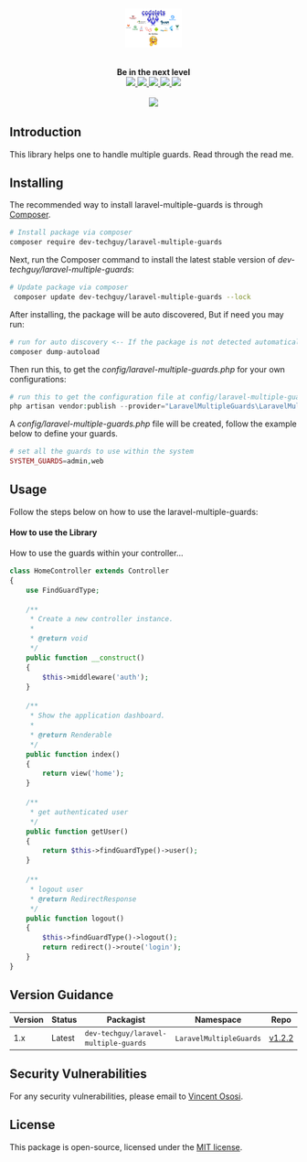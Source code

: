 # <p align="center"><a href="https://v-ososi.site/" target="_blank"><img width="100" src="https://github.com/dev-techguy/TechGuy/blob/master/techguy.png"></a></p>

<p align="center">
  <b>Be in the next level</b><br>
  <a href="https://github.com/dev-techguy/laravel-multiple-guards/issues">
  <img src="https://img.shields.io/github/issues/dev-techguy/laravel-multiple-guards.svg">
  </a>
  <a href="https://github.com/dev-techguy/laravel-multiple-guards/network/members">
  <img src="https://img.shields.io/github/forks/dev-techguy/laravel-multiple-guards.svg">
  </a>
  <a href="https://github.com/dev-techguy/laravel-multiple-guards/stargazers">
  <img src="https://img.shields.io/github/stars/dev-techguy/laravel-multiple-guards.svg">
  </a>
  <a href="https://packagist.org/packages/dev-techguy/laravel-multiple-guards">
  <img src="https://poser.pugx.org/dev-techguy/laravel-multiple-guards/v/stable">
  </a>
  <a href="https://packagist.org/packages/dev-techguy/laravel-multiple-guards">
  <img src="https://poser.pugx.org/dev-techguy/laravel-multiple-guards/downloads">
  </a>
  <br><br>
  <img src="https://cdn.lynda.com/course/798496/798496-637313898890662753-16x9.jpg">
</p>

## Introduction
This library helps one to handle multiple guards. Read through the read me.

## Installing

The recommended way to install laravel-multiple-guards is through
[Composer](http://getcomposer.org).

```bash
# Install package via composer
composer require dev-techguy/laravel-multiple-guards
```

Next, run the Composer command to install the latest stable version of *dev-techguy/laravel-multiple-guards*:

```bash
# Update package via composer
 composer update dev-techguy/laravel-multiple-guards --lock
```

After installing, the package will be auto discovered, But if need you may run:

```php
# run for auto discovery <-- If the package is not detected automatically -->
composer dump-autoload
```

Then run this, to get the *config/laravel-multiple-guards.php* for your own configurations:

```php
# run this to get the configuration file at config/laravel-multiple-guards.php <-- read through it -->
php artisan vendor:publish --provider="LaravelMultipleGuards\LaravelMultipleGuardsServiceProvider"
```
A *config/laravel-multiple-guards.php* file will be created, follow the example below to define your guards.

```php
# set all the guards to use within the system
SYSTEM_GUARDS=admin,web
```

## Usage
Follow the steps below on how to use the laravel-multiple-guards:

#### How to use the Library
How to use the guards within your controller...

```php
class HomeController extends Controller
{
    use FindGuardType;

    /**
     * Create a new controller instance.
     *
     * @return void
     */
    public function __construct()
    {
        $this->middleware('auth');
    }

    /**
     * Show the application dashboard.
     *
     * @return Renderable
     */
    public function index()
    {
        return view('home');
    }

    /**
     * get authenticated user
     */
    public function getUser()
    {
        return $this->findGuardType()->user();
    }

    /**
     * logout user
     * @return RedirectResponse
     */
    public function logout()
    {
        $this->findGuardType()->logout();
        return redirect()->route('login');
    }
}
```

## Version Guidance

| Version | Status     | Packagist           | Namespace    | Repo                |
|---------|------------|---------------------|--------------|---------------------|
| 1.x     | Latest     | `dev-techguy/laravel-multiple-guards` | `LaravelMultipleGuards` | [v1.2.2](https://github.com/dev-techguy/laravel-multiple-guards/releases/tag/v1.0.0)|

[laravel-multiple-guards-repo]: https://github.com/dev-techguy/laravel-multiple-guards.git

## Security Vulnerabilities
 For any security vulnerabilities, please email to [Vincent Ososi](mailto:vincent@shiftech.co.ke).
 
## License
 This package is open-source, licensed under the [MIT license](https://opensource.org/licenses/MIT).
